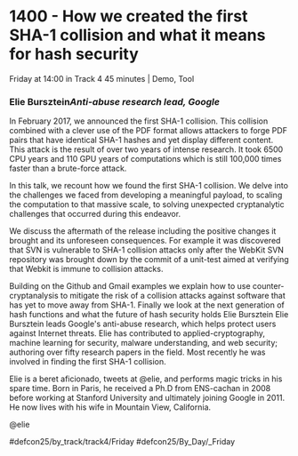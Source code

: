 # 1400 - How we created the first SHA-1 collision and what it means for hash security
Friday at 14:00 in Track 4
45 minutes | Demo, Tool
### Elie Bursztein*Anti-abuse research lead, Google*

In February 2017, we announced the first SHA-1 collision. This collision combined with a clever use of the PDF format allows attackers to forge PDF pairs that have identical SHA-1 hashes and yet display different content. This attack is the result of over two years of intense research. It took 6500 CPU years and 110 GPU years of computations which is still 100,000 times faster than a brute-force attack. 

In this talk, we recount how we found the first SHA-1 collision. We delve into the challenges we faced from developing a meaningful payload, to scaling the computation to that massive scale, to solving unexpected cryptanalytic challenges that occurred during this endeavor.

We discuss the aftermath of the release including the positive changes it brought and its unforeseen consequences. For example it was discovered that SVN is vulnerable to SHA-1 collision attacks only after the WebKit SVN repository was brought down by the commit of a unit-test aimed at verifying that Webkit is immune to collision attacks. 

Building on the Github and Gmail examples we explain how to use counter-cryptanalysis to mitigate the risk of a collision attacks against software that has yet to move away from SHA-1. Finally we look at the next generation of hash functions and what the future of hash security holds
Elie Bursztein
Elie Bursztein leads Google's anti-abuse research, which helps protect users against Internet threats. Elie has contributed to applied-cryptography, machine learning for security, malware understanding, and web security; authoring over fifty research papers in the field. Most recently he was involved in finding the first SHA-1 collision.

Elie is a beret aficionado, tweets at @elie, and performs magic tricks in his spare time. Born in Paris, he received a Ph.D from ENS-cachan in 2008 before working at Stanford University and ultimately joining Google in 2011. He now lives with his wife in Mountain View, California.

@elie

#defcon25/by_track/track4/Friday #defcon25/By_Day/_Friday